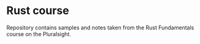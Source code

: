 # Rust course

Repository contains samples and notes taken from the Rust Fundamentals course on the Pluralsight.